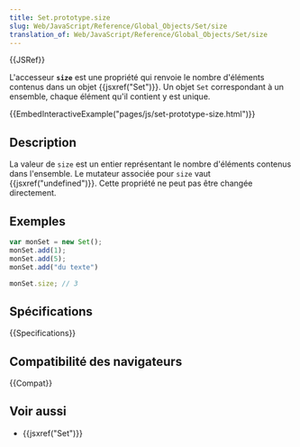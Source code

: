 ```yaml
---
title: Set.prototype.size
slug: Web/JavaScript/Reference/Global_Objects/Set/size
translation_of: Web/JavaScript/Reference/Global_Objects/Set/size
---
```


{{JSRef}}

L'accesseur **`size`** est une propriété qui renvoie le nombre d'éléments contenus dans un objet {{jsxref("Set")}}. Un objet `Set` correspondant à un ensemble, chaque élément qu'il contient y est unique.

{{EmbedInteractiveExample("pages/js/set-prototype-size.html")}}

## Description

La valeur de `size` est un entier représentant le nombre d'éléments contenus dans l'ensemble. Le mutateur associée pour `size` vaut {{jsxref("undefined")}}. Cette propriété ne peut pas être changée directement.

## Exemples

```js
var monSet = new Set();
monSet.add(1);
monSet.add(5);
monSet.add("du texte")

monSet.size; // 3
```

## Spécifications

{{Specifications}}

## Compatibilité des navigateurs

{{Compat}}

## Voir aussi

- {{jsxref("Set")}}
